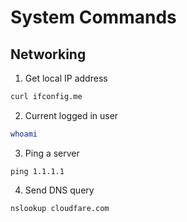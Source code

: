 # System Commands

## Networking

1. Get local IP address

```bash
curl ifconfig.me
```

2. Current logged in user

```bash
whoami
```

3. Ping a server

```base
ping 1.1.1.1
```

4. Send DNS query

```bash
nslookup cloudfare.com
```
